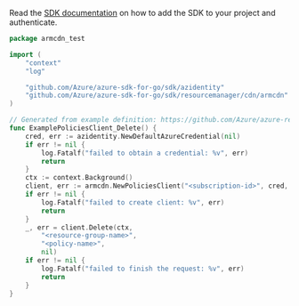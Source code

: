 Read the [SDK documentation](https://github.com/Azure/azure-sdk-for-go/blob/sdk%2Fresourcemanager%2Fcdn%2Farmcdn%2Fv0.5.0/sdk/resourcemanager/cdn/armcdn/README.md) on how to add the SDK to your project and authenticate.

```go
package armcdn_test

import (
	"context"
	"log"

	"github.com/Azure/azure-sdk-for-go/sdk/azidentity"
	"github.com/Azure/azure-sdk-for-go/sdk/resourcemanager/cdn/armcdn"
)

// Generated from example definition: https://github.com/Azure/azure-rest-api-specs/tree/main/specification/cdn/resource-manager/Microsoft.Cdn/stable/2021-06-01/examples/WafPolicyDelete.json
func ExamplePoliciesClient_Delete() {
	cred, err := azidentity.NewDefaultAzureCredential(nil)
	if err != nil {
		log.Fatalf("failed to obtain a credential: %v", err)
		return
	}
	ctx := context.Background()
	client, err := armcdn.NewPoliciesClient("<subscription-id>", cred, nil)
	if err != nil {
		log.Fatalf("failed to create client: %v", err)
		return
	}
	_, err = client.Delete(ctx,
		"<resource-group-name>",
		"<policy-name>",
		nil)
	if err != nil {
		log.Fatalf("failed to finish the request: %v", err)
		return
	}
}
```
